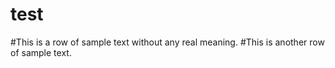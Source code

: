 # test
#This is a row of sample text without any real meaning.
#This is another row of sample text.
